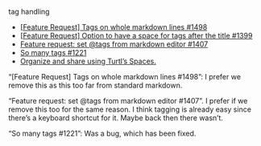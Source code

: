 tag handling

- [[Feature Request\] Tags on whole markdown lines #1498](https://github.com/laurent22/joplin/issues/1498)
- [[Feature Request\] Option to have a space for tags after the title #1399](https://github.com/laurent22/joplin/issues/1399)
- [Feature request: set @tags from markdown editor #1407](https://github.com/laurent22/joplin/issues/1407)
- [So many tags #1221](https://github.com/laurent22/joplin/issues/1221)
- [Organize and share using Turtl’s Spaces.](https://turtlapp.com/features/)



“[Feature Request] Tags on whole markdown lines #1498”: I prefer we remove this as this too far from standard markdown.

“Feature request: set @tags from markdown editor #1407”. I prefer if we remove this too for the same reason. I think tagging is already easy since there’s a keyboard shortcut for it. Maybe back then there wasn’t.

“So many tags #1221”: Was a bug, which has been fixed.


